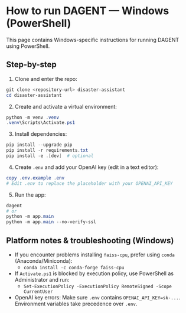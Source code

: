 # How to run DAGENT — Windows (PowerShell)

This page contains Windows-specific instructions for running DAGENT using PowerShell.

## Step-by-step

1. Clone and enter the repo:

```powershell
git clone <repository-url> disaster-assistant
cd disaster-assistant
```

2. Create and activate a virtual environment:

```powershell
python -m venv .venv
.venv\Scripts\Activate.ps1
```

3. Install dependencies:

```powershell
pip install --upgrade pip
pip install -r requirements.txt
pip install -e .[dev]  # optional
```

4. Create `.env` and add your OpenAI key (edit in a text editor):

```powershell
copy .env.example .env
# Edit .env to replace the placeholder with your OPENAI_API_KEY
```

5. Run the app:

```powershell
dagent
# or
python -m app.main
python -m app.main --no-verify-ssl
```

## Platform notes & troubleshooting (Windows)

- If you encounter problems installing `faiss-cpu`, prefer using `conda` (Anaconda/Miniconda):
  - `conda install -c conda-forge faiss-cpu`
- If `Activate.ps1` is blocked by execution policy, use PowerShell as Administrator and run:
  - `Set-ExecutionPolicy -ExecutionPolicy RemoteSigned -Scope CurrentUser`
- OpenAI key errors: Make sure `.env` contains `OPENAI_API_KEY=sk-...`. Environment variables take precedence over `.env`.
